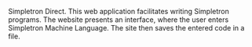 Simpletron Direct.
This web application facilitates writing Simpletron programs. The website presents an interface, where the user enters Simpletron Machine Language. The site then saves the entered code in a file.
